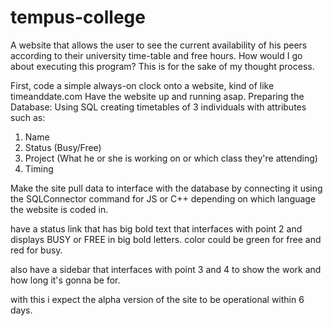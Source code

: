 # tempus-college
A website that allows the user to see the current availability of his peers according to their university time-table and free hours.
How would I go about executing this program? This is for the sake of my thought process.

First, code a simple always-on clock onto  a website, kind of like timeanddate.com
Have the website up and running asap.
Preparing the Database:
Using SQL creating timetables of 3 individuals with attributes such as:
1. Name 
2. Status (Busy/Free)
3. Project (What he or she is working on or which class they're attending)
4. Timing

Make the site pull data to interface with the database by connecting it using the SQLConnector command for JS or C++ depending on which language the website is coded in.

have  a status link that has big bold text that interfaces with point 2 and displays BUSY or FREE in big bold letters. color could be green for free and red for busy.

also have a sidebar that interfaces with point 3 and 4 to show the work and how long it's gonna be for. 

with this i expect the alpha version of the site to be operational within 6 days.
